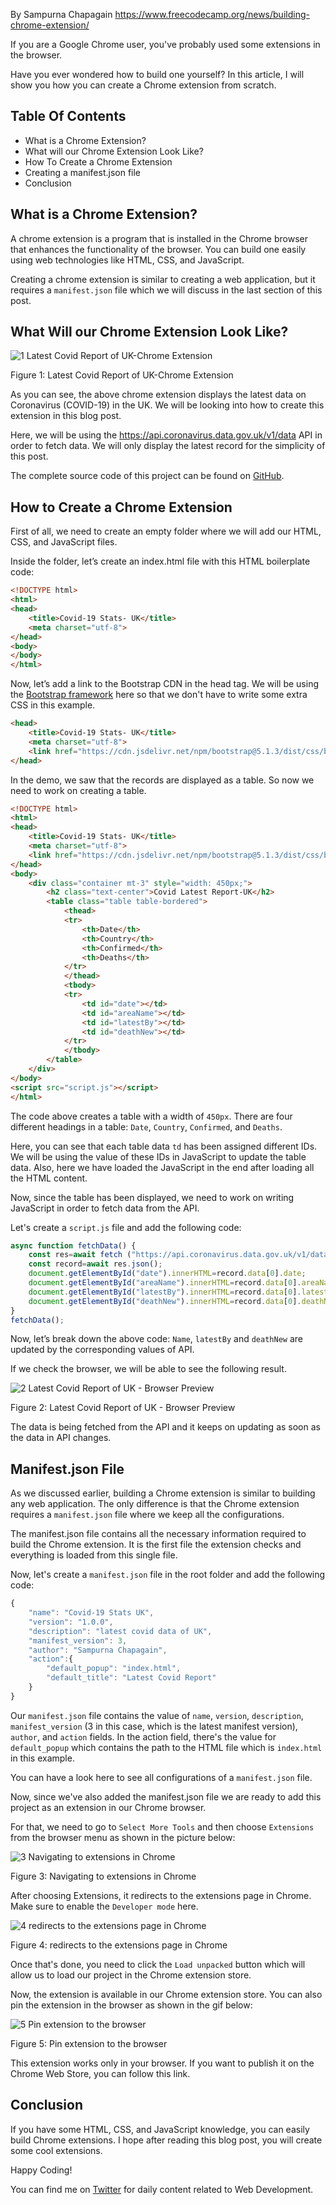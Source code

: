 By Sampurna Chapagain https://www.freecodecamp.org/news/building-chrome-extension/

If you are a Google Chrome user, you've probably used some extensions in the browser.

Have you ever wondered how to build one yourself? In this article, I will show you how you can create a Chrome extension from scratch.

## Table Of Contents

- What is a Chrome Extension?
- What will our Chrome Extension Look Like?
- How To Create a Chrome Extension
- Creating a manifest.json file
- Conclusion

## What is a Chrome Extension?

A chrome extension is a program that is installed in the Chrome browser that enhances the functionality of the browser. You can build one easily using web technologies like HTML, CSS, and JavaScript.

Creating a chrome extension is similar to creating a web application, but it requires a `manifest.json` file which we will discuss in the last section of this post.

## What Will our Chrome Extension Look Like?

![ 1 Latest Covid Report of UK-Chrome Extension ](/freecodecamp/2024/1127/1-latest_covid_report.gif)

Figure 1: Latest Covid Report of UK-Chrome Extension

As you can see, the above chrome extension displays the latest data on Coronavirus (COVID-19) in the UK. We will be looking into how to create this extension in this blog post.

Here, we will be using the https://api.coronavirus.data.gov.uk/v1/data API in order to fetch data. We will only display the latest record for the simplicity of this post.

The complete source code of this project can be found on [GitHub](https://github.com/SampurnaC/chrome_extension_fcc).

## How to Create a Chrome Extension

First of all, we need to create an empty folder where we will add our HTML, CSS, and JavaScript files.

Inside the folder, let’s create an index.html file with this HTML boilerplate code:
```html
<!DOCTYPE html>
<html>
<head>
    <title>Covid-19 Stats- UK</title>
    <meta charset="utf-8">
</head>
<body>
</body>
</html>
```

Now, let’s add a link to the Bootstrap CDN in the head tag. We will be using the [Bootstrap framework](https://getbootstrap.com/docs/5.0/getting-started/introduction/)  here so that we don't have to write some extra CSS in this example.
```html
<head>
    <title>Covid-19 Stats- UK</title>
    <meta charset="utf-8">
    <link href="https://cdn.jsdelivr.net/npm/bootstrap@5.1.3/dist/css/bootstrap.min.css" rel="stylesheet">
</head>
```

In the demo, we saw that the records are displayed as a table. So now we need to work on creating a table.
```html
<!DOCTYPE html>
<html>
<head>
    <title>Covid-19 Stats- UK</title>
    <meta charset="utf-8">
    <link href="https://cdn.jsdelivr.net/npm/bootstrap@5.1.3/dist/css/bootstrap.min.css" rel="stylesheet">
</head>
<body>
    <div class="container mt-3" style="width: 450px;">
        <h2 class="text-center">Covid Latest Report-UK</h2>
        <table class="table table-bordered">
            <thead>
            <tr>
                <th>Date</th>
                <th>Country</th>
                <th>Confirmed</th>
                <th>Deaths</th>
            </tr>
            </thead>
            <tbody>
            <tr>
                <td id="date"></td>
                <td id="areaName"></td>
                <td id="latestBy"></td>
                <td id="deathNew"></td>
            </tr>
            </tbody>
        </table>
    </div>
</body>
<script src="script.js"></script>
</html>
```

The code above creates a table with a width of `450px`. There are four different headings in a table: `Date`, `Country`, `Confirmed`, and `Deaths`.

Here, you can see that each table data `td` has been assigned different IDs. We will be using the value of these IDs in JavaScript to update the table data. Also, here we have loaded the JavaScript in the end after loading all the HTML content.

Now, since the table has been displayed, we need to work on writing JavaScript in order to fetch data from the API.

Let's create a `script.js` file and add the following code:
```javascript
async function fetchData() {
    const res=await fetch ("https://api.coronavirus.data.gov.uk/v1/data");
    const record=await res.json();
    document.getElementById("date").innerHTML=record.data[0].date;
    document.getElementById("areaName").innerHTML=record.data[0].areaName;
    document.getElementById("latestBy").innerHTML=record.data[0].latestBy;
    document.getElementById("deathNew").innerHTML=record.data[0].deathNew;
}
fetchData();
```

Now, let’s break down the above code:
`Name`, `latestBy` and `deathNew` are updated by the corresponding values of API.

If we check the browser, we will be able to see the following result.

![ 2 Latest Covid Report of UK - Browser Preview ](/freecodecamp/2024/1127/2-browser_preview.gif)

Figure 2: Latest Covid Report of UK - Browser Preview

The data is being fetched from the API and it keeps on updating as soon as the data in API changes.

## Manifest.json File

As we discussed earlier, building a Chrome extension is similar to building any web application. The only difference is that the Chrome extension requires a `manifest.json` file where we keep all the configurations.

The manifest.json file contains all the necessary information required to build the Chrome extension. It is the first file the extension checks and everything is loaded from this single file.

Now, let's create a `manifest.json` file in the root folder and add the following code:
```javascript
{
    "name": "Covid-19 Stats UK",
    "version": "1.0.0",
    "description": "latest covid data of UK",
    "manifest_version": 3,
    "author": "Sampurna Chapagain",
    "action":{
        "default_popup": "index.html",
        "default_title": "Latest Covid Report"
    }
}
```

Our `manifest.json` file contains the value of `name`, `version`, `description`, `manifest_version` (3 in this case, which is the latest manifest version), `author`, and `action` fields. In the action field, there's the value for `default_popup` which contains the path to the HTML file which is `index.html` in this example.

You can have a look here to see all configurations of a `manifest.json` file.

Now, since we've also added the manifest.json file we are ready to add this project as an extension in our Chrome browser.

For that, we need to go to `Select More Tools` and then choose `Extensions` from the browser menu as shown in the picture below:

![ 3 Navigating to extensions in Chrome ](/freecodecamp/2024/1127/3-navigating_to_extensions.png)

Figure 3: Navigating to extensions in Chrome

After choosing Extensions, it redirects to the extensions page in Chrome. Make sure to enable the `Developer mode` here.

![ 4 redirects to the extensions page in Chrome ](/freecodecamp/2024/1127/4-redirects_to_the.png)

Figure 4: redirects to the extensions page in Chrome

Once that's done, you need to click the `Load unpacked` button which will allow us to load our project in the Chrome extension store.

Now, the extension is available in our Chrome extension store. You can also pin the extension in the browser as shown in the gif below:

![ 5 Pin extension to the browser ](/freecodecamp/2024/1127/5-pin_extension_to.gif)

Figure 5: Pin extension to the browser

This extension works only in your browser. If you want to publish it on the Chrome Web Store, you can follow this link.

## Conclusion

If you have some HTML, CSS, and JavaScript knowledge, you can easily build Chrome extensions. I hope after reading this blog post, you will create some cool extensions.

Happy Coding!

You can find me on [Twitter](https://twitter.com/saam_codes) for daily content related to Web Development.

